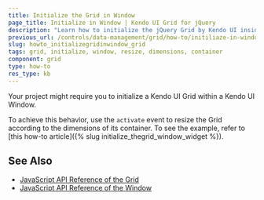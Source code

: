 ```yaml
---
title: Initialize the Grid in Window
page_title: Initialize in Window | Kendo UI Grid for jQuery
description: "Learn how to initialize the jQuery Grid by Kendo UI inside a Window widget by resizing it according to the dimensions of its container."
previous_url: /controls/data-management/grid/how-to/initiliaze-in-window, /controls/data-management/grid/how-to/hidden/initiliaze-in-window
slug: howto_initializegridinwindow_grid
tags: grid, initialize, window, resize, dimensions, container
component: grid
type: how-to
res_type: kb
---
```


Your project might require you to initialize a Kendo UI Grid within a Kendo UI Window.

To achieve this behavior, use the `activate` event to resize the Grid according to the dimensions of its container. To see the example, refer to [this how-to article]({% slug initialize_thegrid_window_widget %}).

## See Also

* [JavaScript API Reference of the Grid](/api/javascript/ui/grid)
* [JavaScript API Reference of the Window](/api/javascript/ui/window)
